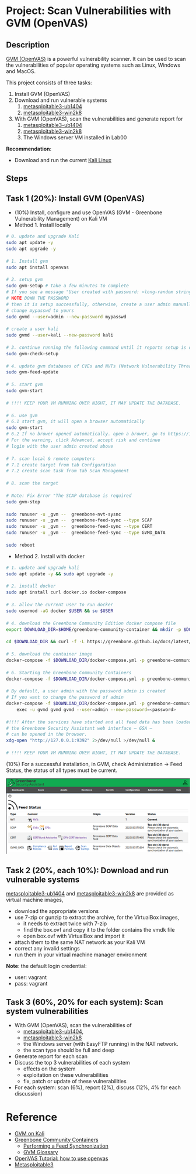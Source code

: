 # Project: Scan Vulnerabilities with GVM (OpenVAS)
## Description
[GVM (OpenVAS)](https://www.openvas.org/) is a powerful vulnerability scanner. It can be used to scan the vulnerabilities of popular operating systems such as Linux, Windows and MacOS.

This project consists of three tasks:
1. Install GVM (OpenVAS)
2. Download and run vulnerable systems
   1. [metasploitable3-ub1404](https://app.vagrantup.com/rapid7/boxes/metasploitable3-ub1404)
   2. [metasploitable3-win2k8](https://app.vagrantup.com/rapid7/boxes/metasploitable3-win2k8)
3. With GVM (OpenVAS), scan the vulnerabilities and generate report for 
   1. [metasploitable3-ub1404](https://app.vagrantup.com/rapid7/boxes/metasploitable3-ub1404)
   2. [metasploitable3-win2k8](https://app.vagrantup.com/rapid7/boxes/metasploitable3-win2k8)
   3. The Windows server VM installed in Lab00

**Recommendation**:
- Download and run the current [Kali Linux](https://www.kali.org/get-kali)

## Steps
Task 1 (20%): Install GVM (OpenVAS)
---
- (10%) Install, configure and use OpenVAS (GVM - Greenbone Vulnerability Management) on Kali VM
- Method 1. Install locally 

```bash
# 0. update and upgrade Kali
sudo apt update -y
sudo apt upgrade -y

# 1. Install gvm
sudo apt install openvas

# 2. setup gvm
sudo gvm-setup # take a few minutes to complete
# If you see a message "User created with password: <long-random string>",
# NOTE DOWN THE PASSWORD
# then it is setup successfully, otherwise, create a user admin manually
# change mypasswd to yours
sudo gvmd --user=admin --new-password mypasswd

# create a user kali
sudo gvmd --user=kali --new-password kali

# 3. continue running the following command until it reports setup is ok
sudo gvm-check-setup

# 4. update gvm databases of CVEs and NVTs (Network Vulnerability Threats)
sudo gvm-feed-update

# 5. start gvm
sudo gvm-start

# !!!! KEEP YOUR VM RUNNING OVER NIGHT, IT MAY UPDATE THE DATABASE.

# 6. use gvm
# 6.1 start gvm, it will open a browser automatically
sudo gvm-start
# 6.2 If no brower opened automatically. open a brower, go to https://127.0.0.1:9392
# For the warning, click Advanced, accept risk and continue
# login with the user admin created above

# 7. scan local & remote computers
# 7.1 create target from tab Configuration
# 7.2 create scan task from tab Scan Management

# 8. scan the target

# Note: Fix Error "The SCAP database is required
sudo gvm-stop

sudo runuser -u _gvm --  greenbone-nvt-sysnc
sudo runuser -u _gvm --  greenbone-feed-sync --type SCAP
sudo runuser -u _gvm --  greenbone-feed-sync --type CERT
sudo runuser -u _gvm --  greenbone-feed-sync --type GVMD_DATA

sudo reboot
```

- Method 2. Install with docker

```bash
# 1. update and upgrade kali
sudo apt update -y && sudo apt upgrade -y

# 2. install docker
sudo apt install curl docker.io docker-compose

# 3. allow the current user to run docker
sudo usermod -aG docker $USER && su $USER

# 4. download the Greenbone Community Edition docker compose file
export DOWNLOAD_DIR=$HOME/greenbone-community-container && mkdir -p $DOWNLOAD_DIR

cd $DOWNLOAD_DIR && curl -f -L https://greenbone.github.io/docs/latest/_static/docker-compose-22.4.yml -o docker-compose.yml

# 5. download the container image
docker-compose -f $DOWNLOAD_DIR/docker-compose.yml -p greenbone-community-edition pull

# 6. Starting the Greenbone Community Containers
docker-compose -f $DOWNLOAD_DIR/docker-compose.yml -p greenbone-community-edition up -d

# By default, a user admin with the password admin is created
# If you want to change the password of admin
docker-compose -f $DOWNLOAD_DIR/docker-compose.yml -p greenbone-community-edition \
    exec -u gvmd gvmd gvmd --user=admin --new-password=<password>

#!!!! After the services have started and all feed data has been loaded,
# the Greenbone Security Assistant web interface – GSA – 
# can be opened in the browser.
xdg-open "http://127.0.0.1:9392" 2>/dev/null >/dev/null &  

# !!!! KEEP YOUR VM RUNNING OVER NIGHT, IT MAY UPDATE THE DATABASE.
```

(10%) For a successful installation, in GVM, check Administration -> Feed Status, the status of all types must be current.

![feed status](./images/feedstatus.png)

Task 2 (20%, each 10%): Download and run vulnerable systems
---
[metasploitable3-ub1404](https://app.vagrantup.com/rapid7/boxes/metasploitable3-ub1404) and [metasploitable3-win2k8](https://app.vagrantup.com/rapid7/boxes/metasploitable3-win2k8) are provided as virtual machine images, 
- download the appropriate versions  
- use 7-zip or gunzip to extract the archive, for the VirtualBox images,
  - it needs to extract twice with 7-zip
  - find the box.ovf and copy it to the folder contains the vmdk file
  - open box.ovf with VirtualBox and import it
- attach them to the same NAT network as your Kali VM
- correct any invalid settings
- run them in your virtual machine manager environment

**Note**: the default login credential: 
- user: vagrant
- pass: vagrant


Task 3 (60%, 20% for each system): Scan system vulnerabilities
---
- With GVM (OpenVAS), scan the vulnerabilities of 
  - [metasploitable3-ub1404](https://app.vagrantup.com/rapid7/boxes/metasploitable3-ub1404), 
  - [metasploitable3-win2k8](https://app.vagrantup.com/rapid7/boxes/metasploitable3-win2k8)  
  - the Windows server (with EasyFTP running) in the NAT network.
  - the scan type should be full and deep
- Generate report for each scan
- Discuss the top 3 vulnerabilities of each system
  - effects on the system
  - exploitation on these vulnerabilities
  - fix, patch or update of these vulnerabilities
- For each system: scan (6%), report (2%), discuss (12%, 4% for each discussion)

# Reference
- [GVM on Kali](https://www.kali.org/tools/gvm/)
- [Greenbone Community Containers](https://greenbone.github.io/docs/latest/22.4/container/index.html)
  - [Performing a Feed Synchronization](https://greenbone.github.io/docs/latest/22.4/container/workflows.html)
  - [GVM Glossary](https://greenbone.github.io/docs/latest/glossary.html)
- [OpenVAS Tutorial: how to use openvas](https://ethicalhackingguru.com/openvas-tutorial-how-to-use-openvas/)
- [Metasploitable3](https://github.com/rapid7/metasploitable3)